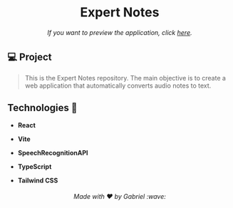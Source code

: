 <h1 align="center"> Expert Notes </h1>

<h6 align="center"> 
	If you want to preview the application, click <a href="https://expert-notes-gs.vercel.app/">here</a>.
</h6>

## 💻 Project

> This is the Expert Notes repository. The main objective is to create a web application that automatically converts audio notes to text.

## Technologies 🚀

- **React**

- **Vite**

- **SpeechRecognitionAPI**

- **TypeScript**

- **Tailwind CSS**
  

<h6 align="center"> Made with ♥ by Gabriel :wave:</h6>
